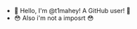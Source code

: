 - 👋 Hello, I'm @t1mahey! A GitHub user! 👋
- 😳 Also i'm not a imposrt 😳

<!---
timahey/timahey is a ✨ special ✨ repository because its `README.md` (this file) appears on your GitHub profile.
You can click the Preview link to take a look at your changes.
--->
